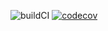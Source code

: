 ![buildCI](https://github.com/hansss117/maven_training/actions/workflows/build.yml/badge.svg)
[![codecov](https://codecov.io/gh/hansss117/maven_training/branch/main/graph/badge.svg)](https://codecov.io/gh/hansss117/maven_training)
